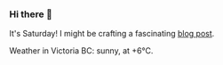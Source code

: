 ### Hi there :wave:

It's Saturday! I might be crafting a fascinating [blog post](https://benjaminwuethrich.dev).

Weather in Victoria BC: sunny, at +6°C.
